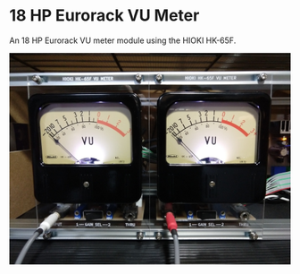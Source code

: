 # 18 HP Eurorack VU Meter
An 18 HP Eurorack VU meter module using the HIOKI HK-65F.

![photo](photo.jpg)

